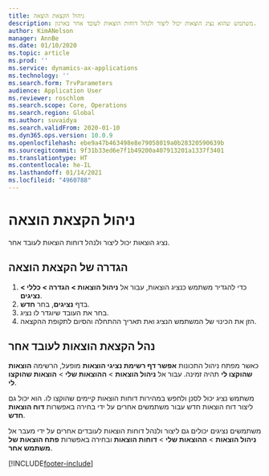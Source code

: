 ```yaml
---
title: ניהול הקצאת הוצאה
description: משתמש שהוא נציג הוצאות יכול ליצור ולנהל דוחות הוצאות לעובד אחר בארגון.
author: KimANelson
manager: AnnBe
ms.date: 01/10/2020
ms.topic: article
ms.prod: ''
ms.service: dynamics-ax-applications
ms.technology: ''
ms.search.form: TrvParameters
audience: Application User
ms.reviewer: roschlom
ms.search.scope: Core, Operations
ms.search.region: Global
ms.author: suvaidya
ms.search.validFrom: 2020-01-10
ms.dyn365.ops.version: 10.0.9
ms.openlocfilehash: ebe9a47b463498e8e79058019a0b28320590639b
ms.sourcegitcommit: 9f31b33ed6e7f1b49200a407913201a1337f3401
ms.translationtype: HT
ms.contentlocale: he-IL
ms.lasthandoff: 01/14/2021
ms.locfileid: "4960788"
---
```

# <a name="manage-expense-delegation"></a>ניהול הקצאת הוצאה

נציג הוצאות יכול ליצור ולנהל דוחות הוצאות לעובד אחר.

## <a name="configure-expense-delegation"></a>הגדרה של הקצאת הוצאה

1. כדי להגדיר משתמש כנציג הוצאות, עבור אל **ניהול הוצאות > הגדרה > כללי > נציגים**.
2. בדף **נציגים**, בחר **חדש**.
3. בחר את העובד שיוגדר לו נציג. 
4. הזן את הכינוי של המשתמש הנציג ואת תאריך ההתחלה והסיום לתקופת ההקצאה.

## <a name="manage-expense-delegation-for-another-employee"></a>נהל הקצאת הוצאות לעובד אחר

כאשר מפתח ניהול התכונות **אפשר דף רשימת נציגי הוצאות** מופעל, הרשימה **הוצאות שהוקצו לי** תהיה זמינה. עבור אל **ניהול הוצאות** > **ההוצאות שלי** > **הוצאות שהוקצו לי**.

משתמש נציג יכול לסנן ולחפש במהירות דוחות הוצאות קיימים שהוקצו לו. הוא יכול גם ליצור דוח הוצאות חדש עבור משתמשים אחרים על ידי בחירה באפשרות **דוח הוצאות חדש**.

משתמשים נציגים יכולים גם ליצור ולנהל דוחות הוצאות לעובדים אחרים על ידי מעבר אל **ניהול הוצאות** > **ההוצאות שלי** > **דוחות הוצאות** ובחירה באפשרות **פתח הוצאות של משתמש אחר**.


[!INCLUDE[footer-include](../includes/footer-banner.md)]